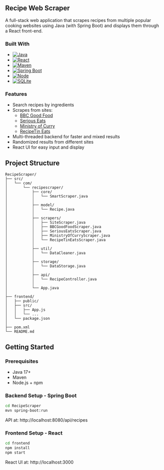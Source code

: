 ## Recipe Web Scraper

A full-stack web application that scrapes recipes from multiple popular cooking websites using Java (with Spring Boot) and displays them through a React front-end.

### Built With

* [![Java][Java]][Java-url]
* [![React][React.js]][React-url]
* [![Maven][Maven]][Maven-url]
* [![Spring Boot][Spring Boot]][Spring Boot-url]
* [![Node][Node.js]][Node.js-url]
* [![SQLite][SQLite]][SQLite-url]

### Features
* Search recipes by ingredients
* Scrapes from sites:
    * [BBC Good Food][BBC-url]
    * [Serious Eats][SeriousEats-url]
    * [Ministry of Curry][MinistryofCurry-url]
    * [RecipeTin Eats][recipetineats-url]
* Multi-threaded backend for faster and mixed results
* Randomized results from different sites
* React UI for easy input and display


## Project Structure

```
RecipeScraper/
├── src/
│   └── com/
│       └── recipescraper/
│           ├── core/
│           │   └── SmartScraper.java
│           │
│           ├── model/
│           │   └── Recipe.java
│           │
│           ├── scrapers/
│           │   ├── SiteScraper.java
│           │   ├── BBCGoodFoodScraper.java
│           │   ├── SeriousEatsScraper.java
│           │   ├── MinistryOfCurryScraper.java
│           │   └── RecipeTinEatsScraper.java
│           │
│           ├── util/
│           │   └── DataCleaner.java
│           │
│           ├── storage/
│           │   └── DataStorage.java
│           │
│           ├── api/
│           │   └── RecipeController.java
│           │
│           └── App.java
│
├── frontend/
│   ├── public/
│   ├── src/
│   │   ├── App.js
│   │   └── ...
│   └── package.json
│
├── pom.xml
└── README.md
```
## Getting Started
### Prerequisites
* Java 17+
* Maven
* Node.js + npm

### Backend Setup - Spring Boot
```sh
cd RecipeScraper
mvn spring-boot:run
```
API at: http://localhost:8080/api/recipes

### Frontend Setup - React
```sh
cd frontend
npm install
npm start
```
React UI at: http://localhost:3000
  











[Java]: https://img.shields.io/badge/Java-007396?style=for-the-badge&logo=java&logoColor=white
[Java-url]: https://www.java.com/

[React.js]: https://img.shields.io/badge/React-20232A?style=for-the-badge&logo=react&logoColor=61DAFB
[React-url]: https://reactjs.org/

[Spring Boot]: https://img.shields.io/badge/Spring%20Boot-6DB33F?style=for-the-badge&logo=spring&logoColor=white
[Spring Boot-url]: https://spring.io/projects/spring-boot

[Maven]: https://img.shields.io/badge/Maven-C71A36?style=for-the-badge&logo=Apache-Maven&logoColor=white
[Maven-url]: https://maven.apache.org/

[React.js]: https://img.shields.io/badge/React-20232A?style=for-the-badge&logo=react&logoColor=61DAFB
[React-url]: https://reactjs.org/

[Node.js]: https://img.shields.io/badge/Node.js-339933?style=for-the-badge&logo=node.js&logoColor=white
[Node.js-url]: https://nodejs.org/

[HTML5]: https://img.shields.io/badge/HTML5-E34F26?style=for-the-badge&logo=html5&logoColor=white
[HTML5-url]: https://developer.mozilla.org/en-US/docs/Web/HTML

[CSS3]: https://img.shields.io/badge/CSS3-1572B6?style=for-the-badge&logo=css3&logoColor=white
[CSS3-url]: https://developer.mozilla.org/en-US/docs/Web/CSS

[SQLite]:https://img.shields.io/badge/SQLite-07405E?style=for-the-badge&logo=sqlite&logoColor=white
[SQLite-url]:https://www.sqlite.org/index.html

[BBC-url]: https://www.bbcgoodfood.com/
[SeriousEats-url]: https://www.seriouseats.com/
[recipetineats-url]: https://www.seriouseats.com/
[MinistryofCurry-url]: https://ministryofcurry.com/


